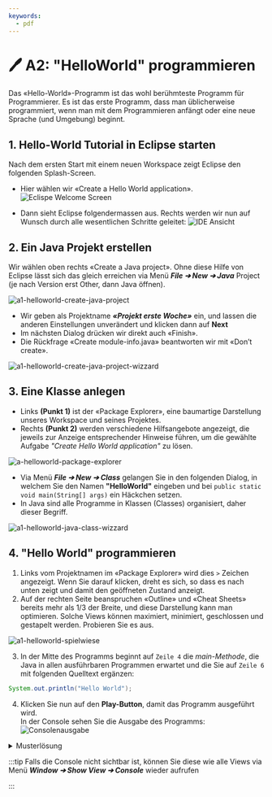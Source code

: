 ```yaml
---
keywords:
  - pdf
---
```

# 🖊 A2: "HelloWorld" programmieren

Das «Hello-World»-Programm ist das wohl berühmteste Programm für Programmierer.
Es ist das erste Programm, dass man üblicherweise programmiert, wenn man mit dem
Programmieren anfängt oder eine neue Sprache (und Umgebung) beginnt.

## 1. Hello-World Tutorial in Eclipse starten

Nach dem ersten Start mit einem neuen Workspace zeigt Eclipse den folgenden
Splash-Screen.

- Hier wählen wir «Create a Hello World application».
  ![Eclispe Welcome Screen](../../../images/helloworld/a1-helloworld-eclipse-welcome-screen.png)

- Dann sieht Eclipse folgendermassen aus. Rechts werden wir nun auf Wunsch durch
  alle wesentlichen Schritte geleitet:
  ![IDE Ansicht](../../../images/helloworld/a1-helloworld-create-hello-world-tutorial-start.png)

## 2. Ein Java Projekt erstellen

Wir wählen oben rechts «Create a Java project». Ohne diese Hilfe von Eclipse
lässt sich das gleich erreichen via Menü _**File ➔ New ➔ Java**_ Project (je
nach Version erst Other, dann Java öffnen).

![a1-helloworld-create-java-project](../../../images/helloworld/a1-helloworld-create-java-project.png)

- Wir geben als Projektname _**«Projekt erste Woche»**_ ein, und lassen die
  anderen Einstellungen unverändert und klicken dann auf **Next**
- Im nächsten Dialog drücken wir direkt auch «Finish».
- Die Rückfrage «Create module-info.java» beantworten wir mit «Don’t create».

![a1-helloworld-create-java-project-wizzard](../../../images/helloworld/a1-helloworld-create-java-project-wizzard.png#center)

## 3. Eine Klasse anlegen

- Links **(Punkt 1)** ist der «Package Explorer», eine baumartige Darstellung
  unseres Workspace und seines Projektes.
- Rechts **(Punkt 2)** werden verschiedene Hilfsangebote angezeigt, die jeweils
  zur Anzeige entsprechender Hinweise führen, um die gewählte Aufgabe _"Create
  Hello World application"_ zu lösen.

![a-helloworld-package-explorer](../../../images/helloworld/a-helloworld-package-explorer.png)

- Via Menü _**File ➔ New ➔ Class**_ gelangen Sie in den folgenden Dialog, in
  welchem Sie den Namen **"HelloWorld"** eingeben und bei
  `public static void main(String[] args)` ein Häckchen setzen.
- In Java sind alle Programme in Klassen (Classes) organisiert, daher dieser
  Begriff.

![a1-helloworld-java-class-wizzard](../../../images/helloworld/a1-helloworld-java-class-wizzard.png#center)

## 4. "Hello World" programmieren

1.  Links vom Projektnamen im «Package Explorer» wird dies `>` Zeichen
    angezeigt. Wenn Sie darauf klicken, dreht es sich, so dass es nach unten
    zeigt und damit den geöffneten Zustand anzeigt.
2.  Auf der rechten Seite beanspruchen «Outline» und «Cheat Sheets» bereits mehr
    als 1/3 der Breite, und diese Darstellung kann man optimieren. Solche Views
    können maximiert, minimiert, geschlossen und gestapelt werden. Probieren Sie
    es aus.

![a1-helloworld-spielwiese](../../../images/helloworld/a1-helloworld-spielwiese.png)

3. In der Mitte des Programms beginnt auf `Zeile 4` die _main-Methode_, die Java
   in allen ausführbaren Programmen erwartet und die Sie auf `Zeile 6` mit
   folgenden Quelltext ergänzen:

```java
System.out.println("Hello World");
```

4. Klicken Sie nun auf den **Play-Button**, damit das Programm ausgeführt
   wird.<br/> In der Console sehen Sie die Ausgabe des Programms:
   ![Consolenausgabe](../../../images/helloworld/a1-helloworld-ausgabe.png)

<details>
<summary>Musterlösung</summary>

```java title="HelloWorld.java"
public class HelloWorld {
  public static void main(String[] args) {
    // highlight-next-line
    System.out.println("Hello World");
  }
}
```

</details>

:::tip Falls die Console nicht sichtbar ist, können Sie diese wie alle Views via
Menü _**Window ➔ Show View ➔ Console**_ wieder aufrufen

:::
